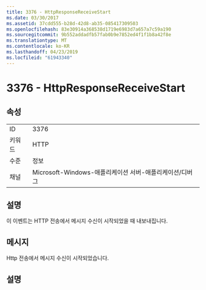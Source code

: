 ```yaml
---
title: 3376 - HttpResponseReceiveStart
ms.date: 03/30/2017
ms.assetid: 37cdd555-b28d-42d8-ab35-085417309503
ms.openlocfilehash: 83e30914a368538d1719e6983d7a657a7c59a190
ms.sourcegitcommit: 9b552addadfb57fab0b9e7852ed4f1f1b8a42f8e
ms.translationtype: MT
ms.contentlocale: ko-KR
ms.lasthandoff: 04/23/2019
ms.locfileid: "61943340"
---
```

# <a name="3376---httpresponsereceivestart"></a>3376 - HttpResponseReceiveStart
## <a name="properties"></a>속성  
  
|||  
|-|-|  
|ID|3376|  
|키워드|HTTP|  
|수준|정보|  
|채널|Microsoft-Windows-애플리케이션 서버-애플리케이션/디버그|  
  
## <a name="description"></a>설명  
 이 이벤트는 HTTP 전송에서 메시지 수신이 시작되었을 때 내보내집니다.  
  
## <a name="message"></a>메시지  
 Http 전송에서 메시지 수신이 시작되었습니다.  
  
## <a name="details"></a>설명
